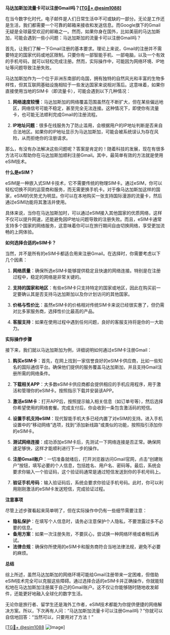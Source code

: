 **马达加斯加流量卡可以注册Gmail吗？[[TG💪+ @esim1088](https://t.me/s/esim1088)]**

在当今数字化时代，电子邮件是人们日常生活中不可或缺的一部分。无论是工作还是生活，我们都需要一个可靠的邮箱来接收和发送信息。而Google旗下的Gmail无疑是全球最受欢迎的邮箱之一。然而，如果你身在国外，比如美丽的马达加斯加，可能会遇到一些小问题：马达加斯加的流量卡可以注册Gmail吗？

首先，让我们了解一下Gmail注册的基本要求。理论上来说，Gmail的注册并不需要特定的国家代码或地区限制。只要你有一部智能手机、一部电脑，以及一个有效的手机号码，就可以轻松完成注册。然而，实际操作中，可能因为网络环境、IP地址等问题导致注册失败。

马达加斯加作为一个位于非洲东南部的岛国，拥有独特的自然风光和丰富的生物多样性，但其互联网基础设施相较于一些发达国家来说相对落后。这意味着，如果你直接使用当地的SIM卡（即流量卡），可能会遇到以下几种情况：

1. **网络速度较慢**：马达加斯加的网络覆盖范围虽然在不断扩大，但在某些偏远地区，网络信号可能不稳定，甚至完全无法连接。这种情况下，即使你有流量卡，也可能无法顺利完成Gmail的注册流程。

2. **IP地址问题**：很多在线服务为了防止滥用，会根据用户的IP地址判断是否来自合法地区。如果你的IP地址显示为马达加斯加，可能会被系统误认为存在风险，从而拒绝你的注册请求。

那么，有没有办法解决这些问题呢？答案是肯定的！随着科技的发展，现在有很多方法可以帮助你在马达加斯加顺利注册Gmail。其中，最简单有效的方法就是使用eSIM技术。

**什么是eSIM？**

eSIM是一种嵌入式SIM卡技术，它不需要传统的物理SIM卡。通过eSIM，你可以轻松切换不同的运营商和服务，而无需更换手机卡。对于像马达加斯加这样的国家，eSIM的优势尤为明显。你可以在本地购买一张支持国际漫游的流量卡，然后通过eSIM功能将其激活并使用。

具体来说，当你在马达加斯加时，可以通过eSIM接入其他国家的优质网络，这样不仅可以提升网速，还能避免因IP地址问题导致的注册失败。而且，eSIM卡通常支持多个国家的网络服务，这意味着你可以在旅行期间自由切换网络，享受更加流畅的上网体验。

**如何选择合适的eSIM卡？**

当然，并不是所有的eSIM卡都适合用来注册Gmail。在选择时，你需要考虑以下几个因素：

1. **网络质量**：确保所选eSIM卡能够提供稳定且快速的网络连接。特别是在注册过程中，稳定的网络是非常关键的。

2. **支持的国家和地区**：有些eSIM卡只支持特定的国家或地区，因此在购买前一定要确认其是否支持马达加斯加以及你计划访问的其他国家。

3. **价格与性价比**：虽然eSIM卡的价格相对传统SIM卡来说已经很实惠了，但仍需对比多家服务商，选择性价比最高的产品。

4. **客服支持**：如果在使用过程中遇到任何问题，良好的客服支持将是你的一大助力。

**实际操作步骤**

接下来，我们就以马达加斯加为例，详细说明如何通过eSIM卡注册Gmail：

1. **购买eSIM卡**：首先，在网上找到一家信誉良好的eSIM卡供应商，比如一些知名的国际通信平台。确保他们提供的服务覆盖马达加斯加，并且支持Gmail注册所需的网络条件。

2. **下载相关APP**：大多数eSIM卡供应商都会提供相应的手机应用程序，用于激活和管理你的eSIM卡。按照指示下载并安装该APP。

3. **激活eSIM卡**：打开APP后，按照提示输入相关信息（如订单号等），然后选择你希望使用的网络套餐。完成支付后，你会收到一条包含激活码的短信。

4. **设置手机支持eSIM**：现代智能手机大多已经内置了对eSIM的支持。进入手机设置中的“移动网络”选项，找到“添加新线路”或类似的功能，按照指引添加你的eSIM卡。

5. **测试网络连接**：成功添加eSIM卡后，先测试一下网络连接是否正常。确保网速足够快，这样才能顺利进行下一步的操作。

6. **注册Gmail账户**：一切准备就绪后，打开浏览器访问Gmail官网，点击“创建账户”按钮，填写必要的个人信息，包括姓名、用户名、密码等。最后，系统会要求你输入一个验证码，这个验证码通常是通过短信发送到你的手机号码上。

7. **验证手机号码**：输入验证码后，系统会要求你验证手机号码。此时，你可以利用刚刚激活的eSIM卡发送短信，完成验证过程。

**注意事项**

尽管上述步骤看起来简单明了，但在实际操作中仍有一些细节需要注意：

- **隐私保护**：在填写个人信息时，请务必注意保护个人隐私，不要泄露过多不必要的信息。
- **备用方案**：如果一次注册失败，不要灰心，尝试换一种网络环境或者稍后再试。
- **法律合规**：确保你所使用的eSIM卡和服务商符合当地法律法规，避免不必要的麻烦。

**总结**

综上所述，虽然马达加斯加的网络环境可能给Gmail注册带来一定困难，但借助eSIM技术完全可以克服这些障碍。通过选择合适的eSIM卡并正确操作，你就能轻松地在马达加斯加注册属于自己的Gmail账户。这不仅让你能够随时随地收发邮件，还能更好地融入全球化的数字生活。

无论你是旅行者、留学生还是海外工作者，eSIM技术都能为你提供便捷的网络解决方案。所以，下次再有人问：“马达加斯加流量卡可以注册Gmail吗？”你就可以自信地回答：“当然可以，只要用对了方法！”

[[TG💪+ @esim1088](https://t.me/s/esim1088) ![Image](https://i.postimg.cc/4NQfJmqS/Snipaste-2025-05-13-00-14-12.png)]